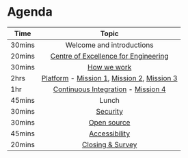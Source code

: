 # Agenda

| Time          | Topic         |  
| ------------- |:-------------:|
| 30mins | Welcome and introductions |
| 20mins | [Centre of Excellence for Engineering](#/team-central-team) |
| 30mins | [How we work](#/how-we-work-how-we-work) |
| 2hrs | [Platform](#/hod-platform-and-technologies-hod-platform-and-technologies) - [Mission 1](#/hod-platform-and-technologies-mission-1-docker), [Mission 2](#/hod-platform-and-technologies-mission-2-deployment), [Mission 3](#/hod-platform-and-technologies-mission-3-secrets) |
| 1hr | [Continuous Integration](#/continuous-integration-ci) - [Mission 4](#/continuous-integration-mission-4-drone)|
| 45mins | Lunch |
| 30mins | [Security](#/securing-applications-security) | 
| 30mins | [Open source](#/open-sourcing-open-sourcing) | 
| 45mins | [Accessibility](#/accessibility-accessibility) |
| 20mins | [Closing & Survey](#/thanks) |
